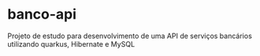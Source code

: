 # banco-api
Projeto de estudo para desenvolvimento de uma API de serviços bancários utilizando quarkus, Hibernate e MySQL
